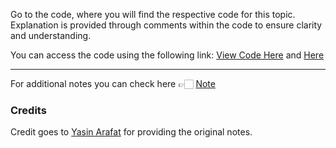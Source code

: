 Go to the code, where you will find the respective code for this topic. Explanation is provided through comments within the code to ensure clarity and understanding.

You can access the code using the following link:
[View Code Here](https://github.com/AbuTaher003/Machine-Learning-ML-/blob/main/Code/37_1_frequent-value-imputation.ipynb) and
[Here](https://github.com/AbuTaher003/Machine-Learning-ML-/blob/main/Code/37_2_missing-category-imputation.ipynb)

---
For additional notes you can check here 👉🏻 [Note](https://drive.google.com/file/d/1XhYZkZpft0r1ZVGEcjqgKKLh3FyAyDlH/view)

### Credits

Credit goes to [Yasin Arafat](https://github.com/yasin-arafat-05) for providing the original notes.
